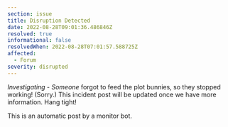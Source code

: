 ```yaml
---
section: issue
title: Disruption Detected
date: 2022-08-28T09:01:36.486846Z
resolved: true
informational: false
resolvedWhen: 2022-08-28T07:01:57.588725Z
affected:
  - Forum
severity: disrupted
---
```

*Investigating* - _Someone_ forgot to feed the plot bunnies, so they stopped working! (Sorry.) This incident post will be updated once we have more information. Hang tight!

This is an automatic post by a monitor bot.
        